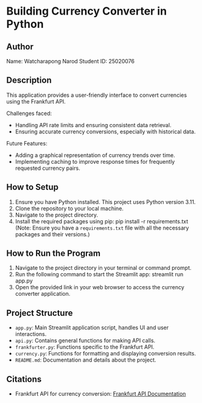 # Building Currency Converter in Python

## Author
Name: Watcharapong Narod 
Student ID: 25020076

## Description
This application provides a user-friendly interface to convert currencies using the Frankfurt API.

Challenges faced:
- Handling API rate limits and ensuring consistent data retrieval.
- Ensuring accurate currency conversions, especially with historical data.

Future Features:
- Adding a graphical representation of currency trends over time.
- Implementing caching to improve response times for frequently requested currency pairs.

## How to Setup
1. Ensure you have Python installed. This project uses Python version 3.11.
2. Clone the repository to your local machine.
3. Navigate to the project directory.
4. Install the required packages using pip: pip install -r requirements.txt
(Note: Ensure you have a `requirements.txt` file with all the necessary packages and their versions.)

## How to Run the Program
1. Navigate to the project directory in your terminal or command prompt.
2. Run the following command to start the Streamlit app: streamlit run app.py
3. Open the provided link in your web browser to access the currency converter application.

## Project Structure
- `app.py`: Main Streamlit application script, handles UI and user interactions.
- `api.py`: Contains general functions for making API calls.
- `frankfurter.py`: Functions specific to the Frankfurt API.
- `currency.py`: Functions for formatting and displaying conversion results.
- `README.md`: Documentation and details about the project.

## Citations
- Frankfurt API for currency conversion: [Frankfurt API Documentation](https://www.frankfurter.app/docs/)

